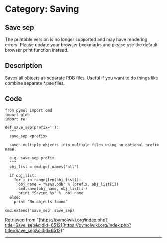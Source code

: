# Category: Saving

## Save sep

The printable version is no longer supported and may have rendering errors. Please update your browser bookmarks and please use the default browser print function instead.

## Description

Saves all objects as separate PDB files. Useful if you want to do things like combine separate *.pse files. 

## Code
    
    
    from pymol import cmd
    import glob
    import re
    
    def save_sep(prefix=''):
      """
      save_sep <prefix>
    
      saves multiple objects into multiple files using an optional prefix name.
    
      e.g. save_sep prefix
      """
      obj_list = cmd.get_names("all")
    
      if obj_list:
        for i in range(len(obj_list)):
          obj_name = "%s%s.pdb" % (prefix, obj_list[i])
          cmd.save(obj_name, obj_list[i])
          print "Saving %s" %  obj_name
      else:
        print "No objects found"
        
    cmd.extend('save_sep',save_sep)
    

Retrieved from "[https://pymolwiki.org/index.php?title=Save_sep&oldid=6512](https://pymolwiki.org/index.php?title=Save_sep&oldid=6512)"


---

